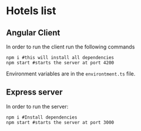 # Hotels list

## Angular Client
In order to run the client run the following commands

```
npm i #this will install all dependencies
npm start #starts the server at port 4200
```

Environment variables are in the `environtment.ts` file.

## Express server
In order to run the server:

```
npm i #Install dependencies
npm start #starts the server at port 3000
```
